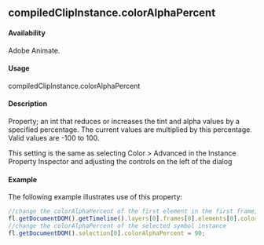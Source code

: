 ## compiledClipInstance.colorAlphaPercent

#### Availability

Adobe Animate.

#### Usage

compiledClipInstance.colorAlphaPercent

#### Description

Property; an int that reduces or increases the tint and alpha values by a specified percentage. The current values are multiplied by this percentage. Valid values are -100 to 100.

This setting is the same as selecting Color > Advanced in the Instance Property Inspector and adjusting the controls on the left of the dialog

#### Example

The following example illustrates use of this property:
```javascript
//change the colorAlphaPercent of the first element in the first frame, top layer
fl.getDocumentDOM().getTimeline().layers[0].frames[0].elements[0].colorAlphaPercent = -100;
//change the colorAlphaPercent of the selected symbol instance
fl.getDocumentDOM().selection[0].colorAlphaPercent = 90;

```